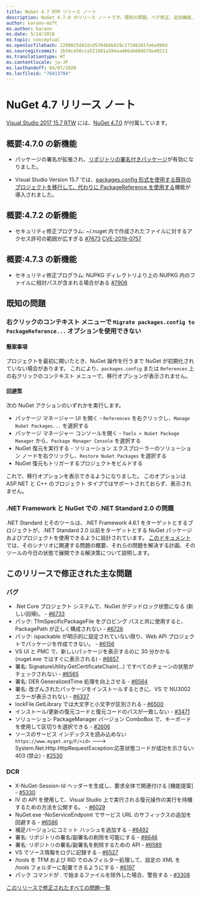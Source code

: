 ```yaml
---
title: NuGet 4.7 RTM リリース ノート
description: NuGet 4.7.0 のリリース ノートです。既知の問題、バグ修正、追加機能、および DCR を含みます。
author: karann-msft
ms.author: karann
ms.date: 5/14/2018
ms.topic: conceptual
ms.openlocfilehash: 2290025d42dcd5704b6b019c17346201fe6a990d
ms.sourcegitcommit: 2b50c450cca521681a384aa466ab666679a40213
ms.translationtype: HT
ms.contentlocale: ja-JP
ms.lasthandoff: 04/07/2020
ms.locfileid: "76813794"
---
```

# <a name="nuget-47-release-notes"></a>NuGet 4.7 リリース ノート

[Visual Studio 2017 15.7 RTW](https://www.visualstudio.com/news/releasenotes/vs2017-relnotes) には、[NuGet 4.7.0](https://dist.nuget.org/win-x86-commandline/v4.7.0/nuget.exe) が付属しています。

## <a name="summary-whats-new-in-470"></a>概要:4.7.0 の新機能

* パッケージの署名が拡張され、[リポジトリの署名付きパッケージ](https://github.com/NuGet/Home/wiki/Repository-Signatures)が有効になりました。

* Visual Studio Version 15.7 では、[packages.config 形式を使用する既存のプロジェクトを移行して、代わりに PackageReference を使用する](../consume-packages/migrate-packages-config-to-package-reference.md)機能が導入されました。

## <a name="summary-whats-new-in-472"></a>概要:4.7.2 の新機能

* セキュリティ修正プログラム: ~/.nuget 内で作成されたファイルに対するアクセス許可の範囲が広すぎる [#7673](https://github.com/NuGet/Home/issues/7673) [CVE-2019-0757](https://portal.msrc.microsoft.com/en-us/security-guidance/advisory/CVE-2019-0757)

## <a name="summary-whats-new-in-473"></a>概要:4.7.3 の新機能

* セキュリティ修正プログラム: NUPKG ディレクトリより上の NUPKG 内のファイルに相対パスが含まれる場合がある [#7906](https://github.com/NuGet/Home/issues/7906)

## <a name="known-issues"></a>既知の問題

### <a name="the-migrate-packagesconfig-to-packagereference-option-is-not-available-in-the-right-click-context-menu"></a>右クリックのコンテキスト メニューで `Migrate packages.config to PackageReference...` オプションを使用できない

#### <a name="issue"></a>懸案事項

プロジェクトを最初に開いたとき、NuGet 操作を行うまで NuGet が初期化されていない場合があります。 これにより、`packages.config` または `References` 上の右クリックのコンテキスト メニューで、移行オプションが表示されません。

#### <a name="workaround"></a>回避策

次の NuGet アクションのいずれかを実行します。
* パッケージ マネージャー UI を開く - `References` を右クリックし、`Manage NuGet Packages...` を選択する
* パッケージ マネージャー コンソールを開く - `Tools > NuGet Package Manager` から、`Package Manager Console` を選択する
* NuGet 復元を実行する - ソリューション エクスプローラーのソリューション ノードを右クリックし、`Restore NuGet Packages` を選択する
* NuGet 復元もトリガーするプロジェクトをビルドする

これで、移行オプションを表示できるようになりました。 このオプションは ASP.NET と C++ のプロジェクト タイプではサポートされておらず、表示されません。

### <a name="issues-with-net-standard-20-with-net-framework--nuget"></a>.NET Framework と NuGet での .NET Standard 2.0 の問題

.NET Standard とそのツールは、.NET Framework 4.6.1 をターゲットとするプロジェクトが、.NET Standard 2.0 以前をターゲットとする NuGet パッケージおよびプロジェクトを使用できるように設計されています。 [このドキュメント](https://github.com/dotnet/standard/issues/481)では、そのシナリオに関連する問題の概要、それらの問題を解決する計画、そのツールの今日の状態で展開できる解決策について説明します。

## <a name="top-issues-fixed-in-this-release"></a>このリリースで修正された主な問題

### <a name="bugs"></a>バグ

* .Net Core プロジェクト システムで、NuGet がデッドロック状態になる (新しい回帰)。 - [#6733](https://github.com/NuGet/Home/issues/6733)
* パック: TfmSpecificPackageFile をグロビング パスと共に使用すると、PackagePath が正しく構成されない - [#6726](https://github.com/NuGet/Home/issues/6726)
* パック: ispackable が明示的に設定されていない限り、Web API プロジェクトでパッケージを作成できない。 - [#6156](https://github.com/NuGet/Home/issues/6156)
* VS UI と PMC で、新しいパッケージを表示するのに 30 分かかる (nuget.exe ではすぐに表示される) - [#6657](https://github.com/NuGet/Home/issues/6657)
* 署名: SignatureUtility.GetCertificateChain(...) ですべてのチェーンの状態がチェックされない - [#6565](https://github.com/NuGet/Home/issues/6565)
* 署名: DER GeneralizedTime 処理を向上させる - [#6564](https://github.com/NuGet/Home/issues/6564)
* 署名: 改ざんされたパッケージをインストールするときに、VS で NU3002 エラーが表示されない - [#6337](https://github.com/NuGet/Home/issues/6337)
* lockFile.GetLibrary では大文字と小文字が区別される - [#6500](https://github.com/NuGet/Home/issues/6500)
* インストール/更新の復元コードと復元コードのパスが一致しない - [#3471](https://github.com/NuGet/Home/issues/3471)
* ソリューション PackageManager バージョン ComboBox で、キーボードを使用して区切りを選択できる - [#2606](https://github.com/NuGet/Home/issues/2606)
* ソースのサービス インデックスを読み込めない `https://www.myget.org/F/<id>` ---> System.Net.Http.HttpRequestException:応答状態コードが成功を示さない: 403 (禁止) - [#2530](https://github.com/NuGet/Home/issues/2530)

### <a name="dcrs"></a>DCR

* X-NuGet-Session-Id ヘッダーを生成し、要求全体で関連付ける [機能提案] - [#5330](https://github.com/NuGet/Home/issues/5330)
* IV の API を使用して、Visual Studio 上で実行される復元操作の実行を待機するための方法を公開する。 - [#6029](https://github.com/NuGet/Home/issues/6029)
* NuGet.exe -NoServiceEndpoint でサービス URL のサフィックスの追加を回避する - [#6586](https://github.com/NuGet/Home/issues/6586)
* 補足バージョンにコミット ハッシュを追加する - [#6492](https://github.com/NuGet/Home/issues/6492)
* 署名: リポジトリの署名/副署名の削除を可能にする - [#6646](https://github.com/NuGet/Home/issues/6646)
* 署名: リポジトリの署名/副署名を削除するための API - [#6589](https://github.com/NuGet/Home/issues/6589)
* VS でソース情報をログに記録する - [#6527](https://github.com/NuGet/Home/issues/6527)
* /tools を TFM および RID でのみフィルター処理して、設定の XML を /tools フォルダーに配置できるようにする - [#6197](https://github.com/NuGet/Home/issues/6197)
* パック コマンドが . で始まるファイルを除外した場合、警告する  - [#3308](https://github.com/NuGet/Home/issues/3308)

[このリリースで修正されたすべての問題一覧](https://github.com/NuGet/Home/issues?q=is%3Aissue+is%3Aclosed+milestone%3A%224.7")
